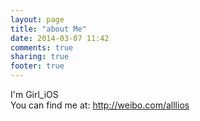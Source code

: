```yaml
---
layout: page
title: "about Me"
date: 2014-03-07 11:42
comments: true
sharing: true
footer: true
---
```

I'm Girl_iOS  
You can find me at: http://weibo.com/alllios
